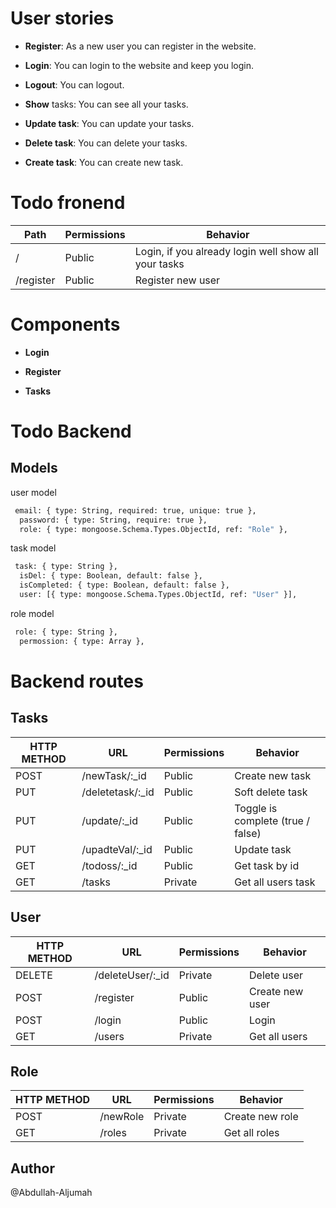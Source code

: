 # User stories

- **Register**: As a new user you can register in the website.

- **Login**: You can login to the website and keep you login.

- **Logout**: You can logout.

- **Show** tasks: You can see all your tasks.

- **Update task**: You can update your tasks.

- **Delete task**: You can delete your tasks.

- **Create task**: You can create new task.

# Todo fronend

| Path      | Permissions | Behavior                                             |
| --------- | ----------- | ---------------------------------------------------- |
| /         | Public      | Login, if you already login well show all your tasks |
| /register | Public      | Register new user                                    |

# Components

- **Login**

- **Register**

- **Tasks**

# Todo Backend

## Models

user model

```bash
 email: { type: String, required: true, unique: true },
  password: { type: String, require: true },
  role: { type: mongoose.Schema.Types.ObjectId, ref: "Role" },
```

task model

```bash
 task: { type: String },
  isDel: { type: Boolean, default: false },
  isCompleted: { type: Boolean, default: false },
  user: [{ type: mongoose.Schema.Types.ObjectId, ref: "User" }],
```

role model

```bash
 role: { type: String },
  permossion: { type: Array },
```

# Backend routes

## Tasks

| HTTP METHOD | URL               | Permissions | Behavior                          |
| ----------- | ----------------- | ----------- | --------------------------------- |
| POST        | /newTask/:\_id    | Public      | Create new task                   |
| PUT         | /deletetask/:\_id | Public      | Soft delete task                  |
| PUT         | /update/:\_id     | Public      | Toggle is complete (true / false) |
| PUT         | /upadteVal/:\_id  | Public      | Update task                       |
| GET         | /todoss/:\_id     | Public      | Get task by id                    |
| GET         | /tasks            | Private     | Get all users task                |

## User

| HTTP METHOD | URL               | Permissions | Behavior        |
| ----------- | ----------------- | ----------- | --------------- |
| DELETE      | /deleteUser/:\_id | Private     | Delete user     |
| POST        | /register         | Public      | Create new user |
| POST        | /login            | Public      | Login           |
| GET         | /users            | Private     | Get all users   |

## Role

| HTTP METHOD | URL      | Permissions | Behavior        |
| ----------- | -------- | ----------- | --------------- |
| POST        | /newRole | Private     | Create new role |
| GET         | /roles   | Private     | Get all roles   |

## Author

@Abdullah-Aljumah
